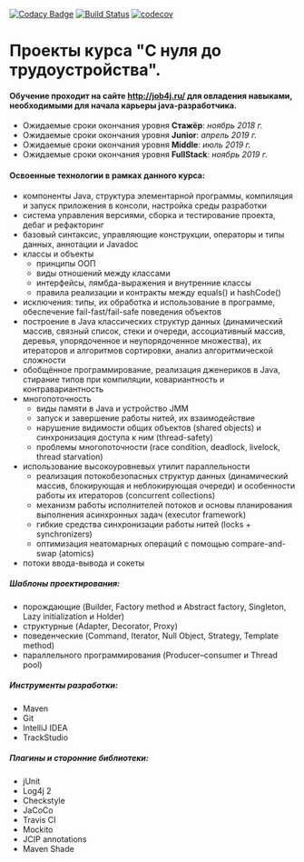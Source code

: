 [![Codacy Badge](https://api.codacy.com/project/badge/Grade/f614f83d531c4c6eae387fa9392b8240)](https://www.codacy.com/app/sane5ever/job4j?utm_source=github.com&amp;utm_medium=referral&amp;utm_content=sane5ever/job4j&amp;utm_campaign=Badge_Grade)
[![Build Status](https://travis-ci.org/sane5ever/job4j.svg?branch=master)](https://travis-ci.org/sane5ever/job4j)
[![codecov](https://codecov.io/gh/sane5ever/job4j/branch/master/graph/badge.svg)](https://codecov.io/gh/sane5ever/job4j)

# Проекты курса "С нуля до трудоустройства".
#### Обучение проходит на сайте http://job4j.ru/ для овладения навыками, необходимыми для начала карьеры java-разработчика.
* Ожидаемые сроки окончания уровня **Стажёр**: *ноябрь 2018 г.*
* Ожидаемые сроки окончания уровня **Junior**: *апрель 2019 г.*
* Ожидаемые сроки окончания уровня **Middle**: *июль 2019 г.*
* Ожидаемые сроки окончания уровня **FullStack**: *ноябрь 2019 г.*

#### Освоенные технологии в рамках данного курса:
* компоненты Java, структура элементарной программы, компиляция и запуск приложения в консоли, настройка среды разработки
* система управления версиями, сборка и тестирование проекта, дебаг и рефакторинг
* базовый синтаксис, управляющие конструкции, операторы и типы данных, аннотации и Javadoc
* классы и объекты
  * принципы ООП
  * виды отношений между классами
  * интерфейсы, лямбда-выражения и внутренние классы
  * правила реализации и контракты между equals() и hashCode()
* исключения: типы, их обработка и использование в программе, обеспечение fail-fast/fail-safe поведения объектов
* построение в Java классических структур данных (динамический массив, связный список, стеки и очереди, ассоциативный массив, деревья, упорядоченное и неупорядоченное множества), их итераторов и алгоритмов сортировки, анализ алгоритмической сложности
* обобщённое программирование, реализация дженериков в Java, стирание типов при компиляции, ковариантность и контравариантность
* многопоточность
  * виды памяти в Java и устройство JMM
  * запуск и завершение работы нитей, их взаимодействие
  * нарушение видимости общих объектов (shared objects) и синхронизация доступа к ним (thread-safety)
  * проблемы многопоточности (race condition, deadlock, livelock, thread starvation)
* использование высокоуровневых утилит параллельности
  * реализация потокобезопасных структур данных (динамический массив, блокирующая и неблокирующая очереди) и особенности работы их итераторов (concurrent collections)
  * механизм работы исполнителей потоков и основы планирования выполнения асинхронных задач (executor framework)
  * гибкие средства синхронизации работы нитей (locks + synchronizers)
  * оптимизация неатомарных операций с помощью compare-and-swap (atomics)
* потоки ввода-вывода и сокеты

##### Шаблоны проектирования:
  * порождающие (Builder, Factory method и Abstract factory, Singleton, Lazy initialization и Holder)
  * структурные (Adapter, Decorator, Proxy)
  * поведенческие (Command, Iterator, Null Object, Strategy, Template method)
  * параллельного программирования (Producer–consumer и Thread pool)

##### Инструменты разработки:
  * Maven
  * Git
  * IntelliJ IDEA
  * TrackStudio

##### Плагины и сторонние библиотеки:
  * jUnit
  * Log4j 2
  * Checkstyle
  * JaCoCo
  * Travis CI
  * Mockito
  * JCIP annotations
  * Maven Shade
